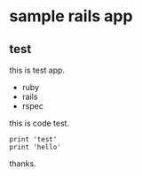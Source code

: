 # sample rails app

## test

this is test app.

* ruby
* rails
* rspec

this is code test.

    print 'test'
    print 'hello'

thanks.
